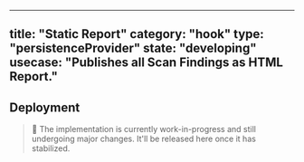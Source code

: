 <!--
SPDX-FileCopyrightText: 2020 iteratec GmbH

SPDX-License-Identifier: Apache-2.0
-->

---
title: "Static Report"
category: "hook"
type: "persistenceProvider"
state: "developing"
usecase: "Publishes all Scan Findings as HTML Report."
---

<!-- end -->

## Deployment

> 🔧 The implementation is currently work-in-progress and still undergoing major changes. It'll be released here once it has stabilized.

